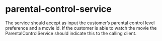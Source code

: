 # parental-control-service
The service should accept as input the customer’s parental control level preference and a movie id. If the customer is able to watch the movie the ParentalControlService should indicate this to the calling client.
